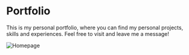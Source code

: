 # Portfolio
This is my personal portfolio, where you can find my personal projects, skills and experiences. Feel free to visit and leave me a message!

![Homepage](https://prnt.sc/35DsBY__dEkJ)
